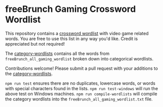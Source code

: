 # freeBrunch Gaming Crossword Wordlist

This repository contains a [crossword wordlist](https://github.com/bthomas2622/freeBrunch-gaming-crossword-wordlist/blob/main/freeBrunch_all_gaming_wordlist.txt) with video game related words. You are free to use this list in any way you'd like. Credit is appreciated but not required!

The [category-wordlists](https://github.com/bthomas2622/freeBrunch-gaming-crossword-wordlist/blob/main/category-wordlists) contains all the words from `freeBrunch_all_gaming_wordlist` broken down into categorical wordlists.

Contributions welcome! Please submit a pull request with your additions to the [category-wordlists](https://github.com/bthomas2622/freeBrunch-gaming-crossword-wordlist/blob/main/category-wordlists).

`npm run test` ensures there are no duplicates, lowercase words, or words with special characters found in the lists.
`npm run test-windows` will run the above test on Windows machines.
`npm run compile-wordlists` will compile the category wordlists into the `freeBrunch_all_gaming_wordlist.txt` file.
